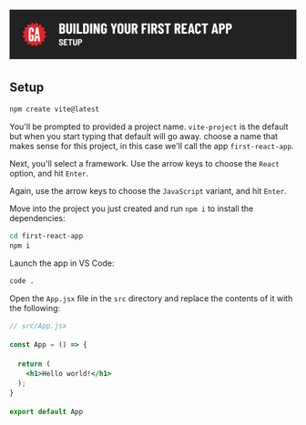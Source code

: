 # ![Building Your First React App - Setup](./assets/hero.png)


## Setup

```bash
npm create vite@latest
```

You'll be prompted to provided a project name. `vite-project` is the default but when you start typing that default will go away. choose a name that makes sense for this project, in this case we'll call the app `first-react-app`.

Next, you'll select a framework. Use the arrow keys to choose the `React` option, and hit `Enter`.

Again, use the arrow keys to choose the `JavaScript` variant, and hit `Enter`.

Move into the project you just created and run `npm i` to install the dependencies:

```bash
cd first-react-app
npm i
```

Launch the app in VS Code:

```bash
code .
```

Open the `App.jsx` file in the `src` directory and replace the contents of it with the following:


```jsx
// src/App.jsx

const App = () => {

  return (
    <h1>Hello world!</h1>
  );
}

export default App
```
